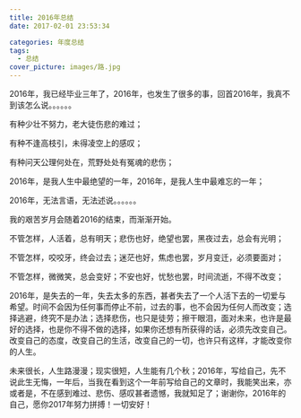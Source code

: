 ```yaml
---
title: 2016年总结
date: 2017-02-01 23:53:34

categories: 年度总结
tags:
  - 总结
cover_picture: images/路.jpg
---
```



2016年，我已经毕业三年了，2016年，也发生了很多的事，回首2016年，我真不到该怎么说。。。。。。
<!--more-->

有种少壮不努力，老大徒伤悲的难过；

有种不逢高枝引，未得凌空上的感叹；

有种问天公理何处在，荒野处处有冤魂的悲伤；

2016年，是我人生中最绝望的一年，2016年，是我人生中最难忘的一年；

2016年，无法言语，无法述说。。。。。。

我的艰苦岁月会随着2016的结束，而渐渐开始。

不管怎样，人活着，总有明天；悲伤也好，绝望也罢，黑夜过去，总会有光明；

不管怎样，咬咬牙，终会过去；迷茫也好，焦虑也罢，岁月变迁，必须要面对；

不管怎样，微微笑，总会变好；不安也好，忧愁也罢，时间流逝，不得不改变；

2016年，是失去的一年，失去太多的东西，甚者失去了一个人活下去的一切爱与希望。时间不会因为任何事而停止不前，过去的事，也不会因为任何人而改变；选择逃避，终究不是办法；选择悲伤，也只是徒劳；擦干眼泪，面对未来，也许是最好的选择，也是你不得不做的选择，如果你还想有所获得的话，必须先改变自己。改变自己的态度，改变自己的生活，改变自己的一切，也许只有这样，才能改变你的人生。

未来很长，人生路漫漫；现实很短，人生能有几个秋；2016年，写给自己，先不说此生无悔，一年后，当我在看到这个一年前写给自己的文章时，我能笑出来，亦或者是，不在感到难过、悲伤、感叹甚者遗憾，我就知足了；谢谢你，2016年的自己，愿你2017年努力拼搏！一切安好！


[1]: https://www.github.com/ChangHub/BlogImages/raw/master/%E8%B7%AF.jpg "路"

